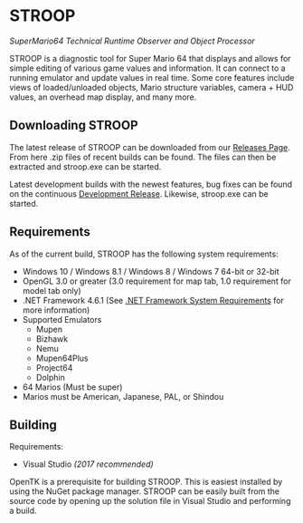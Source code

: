 # STROOP
*SuperMario64 Technical Runtime Observer and Object Processor*

  STROOP is a diagnostic tool for Super Mario 64 that displays and allows for simple editing of various game values and information. It can connect to a running emulator and update values in real time. Some core features include views of loaded/unloaded objects, Mario structure variables, camera + HUD values, an overhead map display, and many more.



## Downloading STROOP

The latest release of STROOP can be downloaded from our [Releases Page](https://github.com/SM64-TAS-ABC/STROOP/releases). From here .zip files of recent builds can be found. The files can then be extracted and stroop.exe can be started.

Latest development builds with the newest features, bug fixes can be found on the continuous [Development Release](https://github.com/SM64-TAS-ABC/STROOP/releases/vDev). Likewise, stroop.exe can be started.

## Requirements

  As of the current build, STROOP has the following system requirements:
  * Windows 10 / Windows 8.1 / Windows 8 / Windows 7 64-bit or 32-bit
  * OpenGL 3.0 or greater (3.0 requirement for map tab, 1.0 requirement for model tab only)
  * .NET Framework 4.6.1 (See [.NET Framework System Requirements](https://msdn.microsoft.com/en-us/library/8z6watww(v=vs.110).aspx) for more information)
  * Supported Emulators
    * Mupen
    * Bizhawk
    * Nemu
    * Mupen64Plus
    * Project64
    * Dolphin
  * 64 Marios (Must be super)
  * Marios must be American, Japanese, PAL, or Shindou

## Building

Requirements:
  * Visual Studio *(2017 recommended)*

OpenTK is a prerequisite for building STROOP. This is easiest installed by using the NuGet package manager. STROOP can be easily built from the source code by opening up the solution file in Visual Studio and performing a build.

